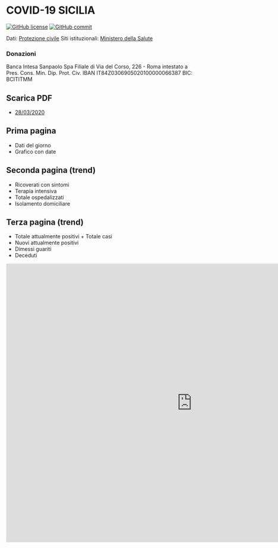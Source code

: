 # COVID-19 SICILIA



[![GitHub license](https://img.shields.io/badge/License-Creative%20Commons%20Attribution%204.0%20International-blue)](https://github.com/pcm-dpc/COVID-19/blob/master/LICENSE)
[![GitHub commit](https://img.shields.io/github/last-commit/maximilianventura/COVID-19)](https://github.com/maximilianventura/COVID-19/commits/master)

Dati: [Protezione civile](https://github.com/pcm-dpc/COVID-19)
Siti istituzionali: [Ministero della Salute](http://www.salute.gov.it/nuovocoronavirus)

### Donazioni

Banca Intesa Sanpaolo Spa
Filiale di Via del Corso, 226 - Roma
intestato a Pres. Cons. Min. Dip. Prot. Civ.
IBAN IT84Z0306905020100000066387
BIC: BCITITMM 

## Scarica PDF
- [28/03/2020](https://github.com/maximilianventura/covid-19/blob/master/2020_03_28_COVID-19-SICILIA.pdf)

## Prima pagina
- Dati del giorno
- Grafico con date

## Seconda pagina (trend)
- Ricoverati con sintomi
- Terapia intensiva
- Totale ospedalizzati
- Isolamento domiciliare

## Terza pagina (trend)
- Totale attualmente positivi + Totale casi
- Nuovi attualmente positivi
- Dimessi guariti
- Deceduti

<iframe width="1000" height="750" src="https://datastudio.google.com/embed/reporting/f2733b82-147a-482b-86ab-00eea5ad5629/page/lyDKB" frameborder="0" style="border:0" allowfullscreen></iframe>
